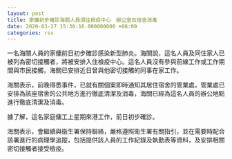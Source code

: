 ```yaml
---
layout: post
title: 家傭初步確診海關人員須住檢疫中心　辦公室及宿舍消毒
date: 2020-03-27 15:30:16.000000000 +08:00
categories: rss
---
```


一名海關人員的家傭前日初步確診感染新型肺炎。海關說，這名人員及同住家人已被列為密切接觸者，將被安排入住檢疫中心。這名人員沒有參與前線工作或工作期間與市民接觸，海關已安排近日曾與他密切接觸的同事在家工作。

海關表示，前晚得悉事件，已就有關個案即時通知其居住宿舍的管業處，管業處已安排為該座宿舍的公共地方進行徹底清潔及消毒，海關已經為這名人員的辦公地點進行徹底清潔及消毒。

據了解，這名家庭傭工上星期來港工作，前日初步確診。

海關表示，會繼續與衞生署保持聯絡，嚴格遵照衞生署有關指引，並在需要時配合該署進行的病理學追蹤，包括提供該人員的工作紀錄及執勤表等資料，及安排相關密切接觸者接受檢疫。
